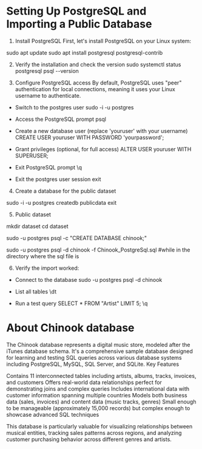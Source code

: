 # Setting Up PostgreSQL and Importing a Public Database

1. Install PostgreSQL
First, let's install PostgreSQL on your Linux system:

sudo apt update
sudo apt install postgresql postgresql-contrib

2. Verify the installation and check the version
sudo systemctl status postgresql
psql --version

3. Configure PostgreSQL access
By default, PostgreSQL uses "peer" authentication for local connections,
 meaning it uses your Linux username to authenticate.

- Switch to the postgres user
sudo -i -u postgres

- Access the PostgreSQL prompt
psql

- Create a new database user (replace 'youruser' with your username)
CREATE USER youruser WITH PASSWORD 'yourpassword';

- Grant privileges (optional, for full access)
ALTER USER youruser WITH SUPERUSER;

- Exit PostgreSQL prompt
\q

- Exit the postgres user session
exit

4. Create a database for the public dataset

sudo -i -u postgres
createdb publicdata
exit

5. Public dataset

mkdir dataset
cd dataset

sudo -u postgres psql -c "CREATE DATABASE chinook;"

sudo -u postgres psql -d chinook -f Chinook_PostgreSql.sql 
#while in the directory where the sql file is

6. Verify the import worked:

- Connect to the database
sudo -u postgres psql -d chinook

- List all tables
\dt

- Run a test query
SELECT * FROM "Artist" LIMIT 5;
\q

# About Chinook database

The Chinook database represents a digital music store, modeled after the iTunes database schema. It's a comprehensive sample database designed for learning and testing SQL queries across various database systems including PostgreSQL, MySQL, SQL Server, and SQLite.
Key Features

Contains 11 interconnected tables including artists, albums, tracks, invoices, and customers
Offers real-world data relationships perfect for demonstrating joins and complex queries
Includes international data with customer information spanning multiple countries
Models both business data (sales, invoices) and content data (music tracks, genres)
Small enough to be manageable (approximately 15,000 records) but complex enough to showcase advanced SQL techniques

This database is particularly valuable for visualizing relationships between musical entities, tracking sales patterns across regions, and analyzing customer purchasing behavior across different genres and artists.